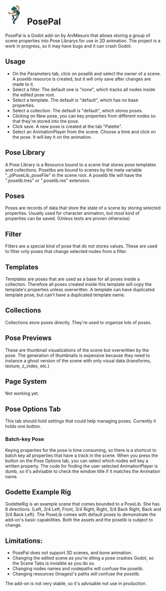 # ![PosePal Icon](addons/posepal/plugin_icon.png) PosePal
PosePal is a Godot add-on by AniMesuro that allows storing a group of scene properties into Pose Librarys for use in 2D animation.
The project is a work in progress, so it may have bugs and it can crash Godot.

## Usage
- On the Parameters tab, click on poselib and select the owner of a scene. A poselib resource is created, but it will only save after changes are made to it.
- Select a filter. The default one is "none", which tracks all nodes inside the edited pose root.
- Select a template. The default is "default", which has no base properties.
- Select a collection. The default is "default", which stores poses.
- Clicking on New pose, you can key properties from different nodes so that they're stored into the pose.
- Click save. A new pose is created at the tab "Palette".
- Select an AnimationPlayer from the scene. Choose a time and click on the pose. It will key it on the animation.

## Pose Library
A Pose Library is a Resource bound to a scene that stores pose templates and collections.
Poselibs are bound to scenes by the meta variable "_plPoseLib_poseFile" in the scene root.
A poselib file will have the ".poselib.tres" or ".poselib.res" extension.

## Poses
Poses are records of data that store the state of a scene by storing selected properties. Usually used for character animation, but most kind of properties can be saved. (Unless tests are proven otherwise)

## Filter
Filters are a special kind of pose that do not stores values. These are used to filter only poses that change selected nodes from a filter.

## Templates
Templates are poses that are used as a base for all poses inside a collection. Therefore all poses created inside this template will copy the template's properties unless overwritten. A template can have duplicated template pose, but can't have a duplicated template name.

## Collections
Collections store poses directly. They're used to organize lots of poses.

## Pose Previews
These are thumbnail visualizations of the scene but overwritten by the pose. The generation of thumbnails is expensive because they need to instance a ghost version of the scene with only visual data (transforms, texture, z_index, etc.)

## Page System
Not working yet.

## Pose Options Tab
This tab should hold settings that could help managing poses. Currently it holds one button.

### Batch-key Pose
Keying properties for the pose is time consuming, so there is a shortcut to batch key all properties that have a track in the scene.
When you press the button on the Pose Options tab, you can select which nodes will key a written property.
The code for finding the user selected AnimationPlayer is dumb, so it's advisable to check the window title if it matches the Animation name.

## Godette Example Rig
GodetteRig is an example scene that comes bounded to a PoseLib. She has 8 directions: (Left, 3/4 Left, Front, 3/4 Right, Right, 3/4 Back Right, Back and 3/4 Back Left).
The PoseLib comes with default poses to demonstrate the add-on's basic capabilities.
Both the assets and the poselib is subject to change.

## Limitations:
- PosePal does not support 3D scenes, and bone animation.
- Changing the edited scene as you're diting a pose crashes Godot, so the Scene Tabs is invisible as you do so.
- Changing nodes names and nodepaths will confuse the poselib.
- Changing resources (Images)'s paths will confuse the poselib.

The add-on is not very stable, so it's advisable not use in production.